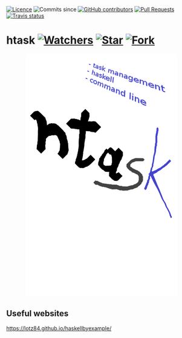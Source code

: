 [![Licence](https://img.shields.io/github/license/JaroslawWiosna/htask.svg)](https://github.com/JaroslawWiosna/htask/blob/master/LICENSE)
![Commits since](https://img.shields.io/github/commits-since/JaroslawWiosna/htask/v0.0.7.svg?style=flat)
[![GitHub contributors](https://img.shields.io/github/contributors/JaroslawWiosna/htask.svg)](https://github.com/JaroslawWiosna/htask/graphs/contributors)
[![Pull Requests](https://img.shields.io/github/issues-pr/JaroslawWiosna/htask.svg)](https://github.com/JaroslawWiosna/htask/pulls)
[![Travis status](https://travis-ci.org/JaroslawWiosna/htask.svg?branch=master)](https://travis-ci.org/JaroslawWiosna/htask)

# htask [![Watchers](https://img.shields.io/github/watchers/JaroslawWiosna/htask.svg?style=social&label=Watch)](https://github.com/JaroslawWiosna/htask/watchers) [![Star](https://img.shields.io/github/stars/JaroslawWiosna/htask.svg?style=social&label=Stars)](https://github.com/JaroslawWiosna/htask/stargazers) [![Fork](https://img.shields.io/github/forks/JaroslawWiosna/htask.svg?style=social&label=Fork)](https://github.com/JaroslawWiosna/htask/network)

<p align="center">
  <img src="https://raw.githubusercontent.com/JaroslawWiosna/htask/htask-logo/htask_logo.png?raw=true" alt="LOGO PLACEHOLDER"/>
</p>


## Useful websites

https://lotz84.github.io/haskellbyexample/ 

